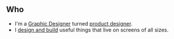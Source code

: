 ## Who

- I'm a [Graphic Designer](https://www.mica.edu/graduate-programs/graphic-design-mfa/) turned [product designer](https://vercel.com/design).
- I [design and build](https://justinkropp.com/) useful things that live on screens of all sizes.

